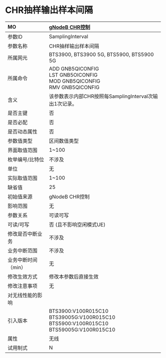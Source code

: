 # CHR抽样输出样本间隔<table><thread><tr><th align = "left">MO</th><th align = "left"><a href = "index.html#CHR抽样输出样本间隔-2">gNodeB CHR控制</a></td></tr></thread><tbody><tr><td>参数ID</td><td>SamplingInterval</td></tr><tr><td>参数名称</td><td>CHR抽样输出样本间隔</td></tr><tr><td>所属网元</td><td>BTS3900, BTS3900 5G, BTS5900, BTS5900 5G</td></tr><tr><td>所属命令</td><td>ADD GNB5QICONFIG<br>LST GNB5OICONFIG<br>MOD GNB5QICONFIG<br>RMV GNB5QICONFIG</td></tr><tr><td>含义</td><td>该参数表示内部CHR按照每SamplingInterval次输出1次记录。</td></tr><tr><td>是否主键</td><td>否</td></tr><tr><td>是否必配</td><td>否</td></tr><tr><td>是否动态属性</td><td>否</td></tr><tr><td>参数值类型</td><td>区间数值类型</td></tr><tr><td>界面取值范围</td><td>1~100</td></tr><tr><td>枚举编号/比特位</td><td>不涉及</td></tr><tr><td>单位</td><td>无</td></tr><tr><td>实际取值范围</td><td>1~100</td></tr><tr><td>缺省值</td><td>25</td></tr><tr><td>初始值来源</td><td>gNodeB CHR控制</td></tr><tr><td>影响范围</td><td>无</td></tr><tr><td>参数关系</td><td>可读可写</td></tr><tr><td>可读/可写</td><td>否 (且不影响空闲模式UE)</td></tr><tr><td>修改是否中断业务</td><td>不涉及</td></tr><tr><td>业务中断范围</td><td>不涉及</td></tr><tr><td>业务中断时间（min）</td><td>无</td></tr><tr><td>修改生效方式</td><td>修改本参数后直接生效</td></tr><tr><td>修改注意事项</td><td>无</td></tr><tr><td>对无线性能的影响</td><td></td></tr><tr><td>引入版本</td><td>BTS3900:V100R015C10<br>BTS39005G:V100R015C10<br>BTS5900:V100R015C10<br>BTS59005G:V100R015C10</td></tr><tr><td>属性</td><td>无线</td></tr><tr><td>试用制式</td><td>N</td></tr></tbody></table>